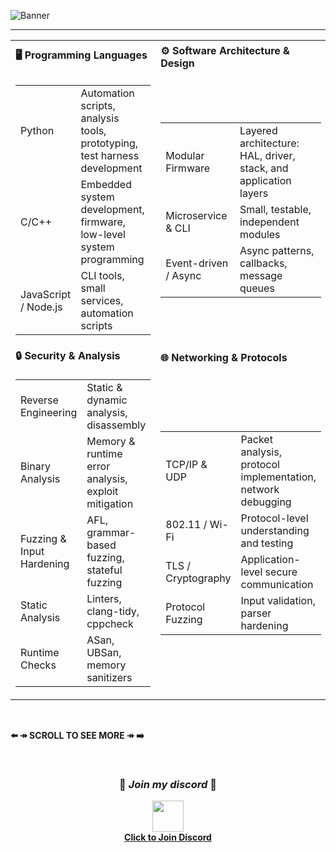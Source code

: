 ![Banner]([https://cdn.discordapp.com/attachments/1024260385311838289/1424125578457518151/raw.png?ex=68e2cfcc&is=68e17e4c&hm=eb77ba2800e87d28bc8ff0e6eeeb0868df925b2c65dc6365e3e6d866c232383d&](https://cdn.discordapp.com/attachments/1024260385311838289/1424143223919607930/image.png?ex=68e2e03b&is=68e18ebb&hm=79c2070f34b82bf678606df6e58dfa6e4d0a52ee3ab522dc4af2b1d1f81cd9c7&))

---

| | | |
| - | - | - |
| **🖥 Programming Languages** | **⚙️ Software Architecture & Design** | **🛠 Embedded Software / Firmware** |
| <table><tr><td>Python</td><td>Automation scripts, analysis tools, prototyping, test harness development</td></tr><tr><td>C/C++</td><td>Embedded system development, firmware, low-level system programming</td></tr><tr><td>JavaScript / Node.js</td><td>CLI tools, small services, automation scripts</td></tr></table> | <table><tr><td>Modular Firmware</td><td>Layered architecture: HAL, driver, stack, and application layers</td></tr><tr><td>Microservice & CLI</td><td>Small, testable, independent modules</td></tr><tr><td>Event-driven / Async</td><td>Async patterns, callbacks, message queues</td></tr></table> | <table><tr><td>Bootloader & OTA</td><td>Firmware updates, rollback mechanisms</td></tr><tr><td>RTOS / Task Scheduling</td><td>FreeRTOS, task priorities, resource management</td></tr><tr><td>Cross-compilation</td><td>GCC/Clang toolchains, linker optimizations</td></tr><tr><td>Serial & IPC Protocols</td><td>UART, CDC, framing, protocol communication</td></tr></table> |
| **🔒 Security & Analysis** | **🌐 Networking & Protocols** | |
| <table><tr><td>Reverse Engineering</td><td>Static & dynamic analysis, disassembly</td></tr><tr><td>Binary Analysis</td><td>Memory & runtime error analysis, exploit mitigation</td></tr><tr><td>Fuzzing & Input Hardening</td><td>AFL, grammar-based fuzzing, stateful fuzzing</td></tr><tr><td>Static Analysis</td><td>Linters, clang-tidy, cppcheck</td></tr><tr><td>Runtime Checks</td><td>ASan, UBSan, memory sanitizers</td></tr></table> | <table><tr><td>TCP/IP & UDP</td><td>Packet analysis, protocol implementation, network debugging</td></tr><tr><td>802.11 / Wi-Fi</td><td>Protocol-level understanding and testing</td></tr><tr><td>TLS / Cryptography</td><td>Application-level secure communication</td></tr><tr><td>Protocol Fuzzing</td><td>Input validation, parser hardening</td></tr></table> | |

<br>

**⬅️ ↠️ SCROLL TO SEE MORE ↠️ ➡️**

<br>

<div align="center">

### 🚀 *Join my discord* 🚀

<a href="https://discord.gg/PqZ9xwq5FV">
  <img src="https://cdn.discordapp.com/attachments/1024260385311838289/1424129381928013865/iu.png?ex=68e2d357&is=68e181d7&hm=34534432955c28de9bac19e74e1f3870d771bd1dc5bd5c25634a3bdf5aefdd1e&" width="50" height="50">
  <br>
  <strong>Click to Join Discord</strong>
</a>

</div>
